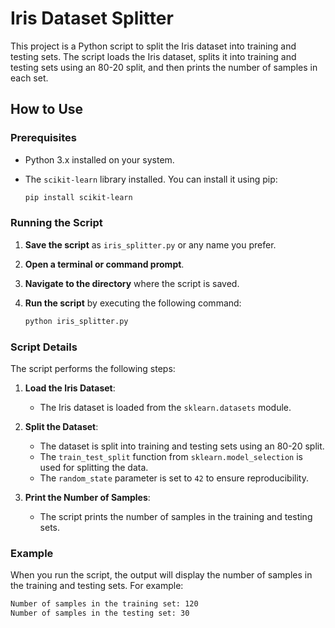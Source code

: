 # Iris Dataset Splitter

This project is a Python script to split the Iris dataset into training and testing sets. The script loads the Iris dataset, splits it into training and testing sets using an 80-20 split, and then prints the number of samples in each set.

## How to Use

### Prerequisites

- Python 3.x installed on your system.
- The `scikit-learn` library installed. You can install it using pip:

    ```bash
    pip install scikit-learn
    ```

### Running the Script

1. **Save the script** as `iris_splitter.py` or any name you prefer.
2. **Open a terminal or command prompt**.
3. **Navigate to the directory** where the script is saved.
4. **Run the script** by executing the following command:

    ```bash
    python iris_splitter.py
    ```

### Script Details

The script performs the following steps:

1. **Load the Iris Dataset**:
   - The Iris dataset is loaded from the `sklearn.datasets` module.

2. **Split the Dataset**:
   - The dataset is split into training and testing sets using an 80-20 split.
   - The `train_test_split` function from `sklearn.model_selection` is used for splitting the data.
   - The `random_state` parameter is set to `42` to ensure reproducibility.

3. **Print the Number of Samples**:
   - The script prints the number of samples in the training and testing sets.

### Example

When you run the script, the output will display the number of samples in the training and testing sets. For example:

```bash
Number of samples in the training set: 120
Number of samples in the testing set: 30
